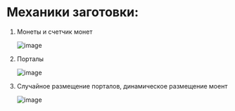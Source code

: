 # Механики заготовки:

1. Монеты и счетчик монет
   
   ![image](https://github.com/user-attachments/assets/c5164cec-d1bf-41a8-8d01-fbb04d5bd942)

3. Порталы
   
   ![image](https://github.com/user-attachments/assets/f4bae4b3-a7f1-43ff-a52e-a7cfde165d51)

5. Случайное размещение порталов, динамическое размещение моент
   
   ![image](https://github.com/user-attachments/assets/a2f37263-a9a5-4c83-8a4e-0cce49bb8440)

